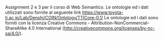 Assignment 2 e 3 per il corso di Web Semantico.
Le ontologie ed i dati utilizzati sono fornite al seguente link https://www.toyota-ti.ac.jp/Lab/Denshi/COIN/Ontology/TTICore-0.1/
Le ontologie ed i dati sono forniti con la licenza Creative Commons - Attribution-NonCommercial-ShareAlike 4.0 International (http://creativecommons.org/licenses/by-nc-sa/4.0/).
